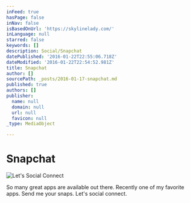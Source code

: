 ```yaml
---
inFeed: true
hasPage: false
inNav: false
isBasedOnUrl: 'https://skylinelady.com/'
inLanguage: null
starred: false
keywords: []
description: Social/Snapchat
datePublished: '2016-01-22T22:55:06.718Z'
dateModified: '2016-01-22T22:54:52.981Z'
title: Snapchat
author: []
sourcePath: _posts/2016-01-17-snapchat.md
published: true
authors: []
publisher:
  name: null
  domain: null
  url: null
  favicon: null
_type: MediaObject

---
```

# Snapchat
![Let's Social Connect](https://s3-us-west-2.amazonaws.com/the-grid-img/p/1cdf71f14974db2affb1b62f7db9479d227fc9f2.jpg)

So many great apps are available out there. Recently one of my favorite apps. Send me your snaps. Let's social connect.